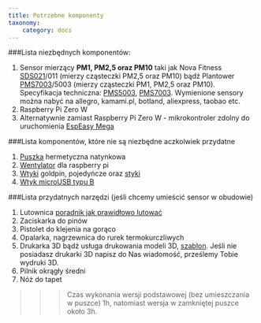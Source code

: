 ```yaml
---
title: Potrzebne komponenty
taxonomy:
    category: docs
---
```



###Lista niezbędnych komponentów:

1. Sensor mierzący **PM1, PM2,5 oraz PM10** taki jak Nova Fitness [SDS021](http://allegro.pl/sensor-powietrza-sds021-pm2-5-pm10-i6898587945.html)/011 (mierzy cząsteczki PM2,5 oraz PM10) bądź Plantower [PMS7003](http://allegro.pl/show_item.php?item=7097428244)/5003 (mierzy cząsteczki PM1, PM2,5 oraz PM10). Specyfikacja techniczna: [PMS5003](http://airmonitor.pl/images/PMS5003.pdf), [PMS7003](http://airmonitor.pl/images/PMS7003.pdf). Wymienione sensory można nabyć na allegro, kamami.pl, botland, aliexpress, taobao etc.
2. Raspberry Pi Zero W 
3. Alternatywnie zamiast Raspberry Pi Zero W  - mikrokontroler zdolny do uruchomienia [EspEasy Mega](https://www.letscontrolit.com/wiki/index.php/ESPEasyMega)


###Lista komponentów, które nie są niezbędne aczkolwiek przydatne

1. [Puszka](http://allegro.pl/puszka-hermetyczna-natynkowa-biala-86x86x40-i6721562850.html) hermetyczna natynkowa 
2. [Wentylator](http://allegro.pl/show_item.php?item=6868449180) dla raspberry pi
3. [Wtyki](http://electropark.pl/gniazda-goldpin-na-przewod/123-wtyk-goldpin-1pin.html) goldpin, pojedyńcze oraz [styki](http://electropark.pl/gniazda-goldpin-na-przewod/566-styki-do-wtykow-goldpin-10szt.html)
4. [Wtyk microUSB typu B](https://botland.com.pl/zlacza-usb/423-wtyk-microusb-typu-b.html?search_query=wtyk+micro+usb&results=113)

###Lista przydatnych narzędzi (jeśli chcemy umieścić sensor w obudowie)
1. Lutownica [poradnik jak prawidłowo lutować](https://learn.pimoroni.com/tutorial/sandyj/the-ultimate-guide-to-soldering)
2. Zaciskarka do pinów
3. Pistolet do klejenia na gorąco
4. Opalarka, nagrzewnica do rurek termokurczliwych
5. Drukarka 3D bądź usługa drukowania modeli 3D, [szablon](https://github.com/airmonitor/home_air_monitor/raw/master/80x80x40mm.stl).  Jeśli nie posiadasz drukarki 3D napisz do Nas wiadomość, prześlemy Tobie wydruki 3D.
6. Pilnik okrągły średni
7. Nóż do tapet

>>> Czas wykonania wersji podstawowej (bez umieszczania w puszce) 1h, natomiast wersja w zamkniętej puszce około 3h.
